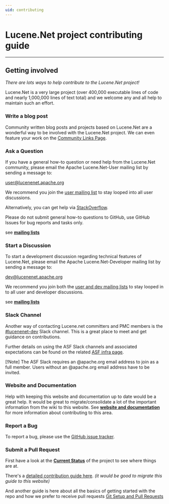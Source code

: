 ```yaml
---
uid: contributing
---
```


# Lucene.Net project contributing guide

---

## Getting involved

_There are lots ways to help contribute to the Lucene.Net project!_

Lucene.Net is a very large project (over 400,000 executable lines of code and nearly 1,000,000 lines of text total) and we welcome any and all help to maintain such an effort.

### Write a blog post

Community written blog posts and projects based on Lucene.Net are a wonderful way to be involved with the Lucene.Net project. We can even feature your work on the [Community Links Page](xref:contributing/community-links).

### Ask a Question

If you have a general how-to question or need help from the Lucene.Net community, please email the Apache Lucene.Net-User mailing list by sending a message to:

[user@lucenenet.apache.org](mailto:user@lucenenet.apache.org)

We recommend you join the [user mailing list](https://cwiki.apache.org/confluence/display/LUCENENET/Mailing+Lists) to stay looped into all user discussions.

Alternatively, you can get help via [StackOverflow](https://stackoverflow.com/questions/tagged/lucene.net).

Please do not submit general how-to questions to GitHub, use GitHub Issues for bug reports and tasks only.

see **[mailing lists](xref:contributing/mailing-lists)**

### Start a Discussion

To start a development discussion regarding technical features of Lucene.Net, please email the Apache Lucene.Net-Developer mailing list by sending a message to:

[dev@lucenenet.apache.org](mailto:dev@lucenenet.apache.org)

We recommend you join both the [user and dev mailing lists](https://cwiki.apache.org/confluence/display/LUCENENET/Mailing+Lists) to stay looped in to all user and developer discussions.

see **[mailing lists](xref:contributing/mailing-lists)**

### Slack Channel
Another way of contacting Lucene.net committers and PMC members is the [#lucenenet-dev](https://the-asf.slack.com/archives/C03FFRQQ2RM) Slack channel. This is a great place to meet and get guidance on contributions.

Further details on using the ASF Slack channels and associated expectations can be found on the related [ASF infra page](https://infra.apache.org/slack.html).

[!Note]
The ASF Slack requires an @apache.org email address to join as a full member. Users without an @apache.org email address have to be invited.

### Website and Documentation

Help with keeping this website and documentation up to date would be a great help. It would be great to migrate/consolidate a lot of the important information from the wiki to this website. See **[website and documentation](xref:contributing/documentation)** for more information about contributing to this area.

### Report a Bug

To report a bug, please use the [GitHub issue tracker](xref:contributing/issue-tracker).

### Submit a Pull Request

First have a look at the **[Current Status](xref:contributing/current-status)** of the project to see where things are at.

There's a [detailed contribution guide here](https://github.com/apache/lucenenet/blob/master/CONTRIBUTING.md). _(it would be good to migrate this guide to this website)_

And another guide is here about all the basics of getting started with the repo and how we prefer to receive pull requests [Git Setup and Pull Requests](https://cwiki.apache.org/confluence/display/LUCENENET/Git+Setup+and+Pull+Requests)
